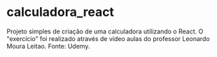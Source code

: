 # calculadora_react
Projeto simples de criação de uma calculadora utilizando o React. O "exercício" foi realizado através de vídeo aulas do professor Leonardo Moura Leitao. Fonte: Udemy.
